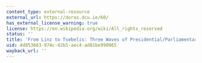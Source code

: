 ```yaml
---
content_type: external-resource
external_url: https://doras.dcu.ie/60/
has_external_license_warning: true
license: https://en.wikipedia.org/wiki/All_rights_reserved
status: ''
title: 'From Linz to Tsebelis: Three Waves of Presidential/Parliamentary Studies?'
uid: 4d053683-974c-42b5-aec4-ad81be990965
wayback_url: ''
---
```

